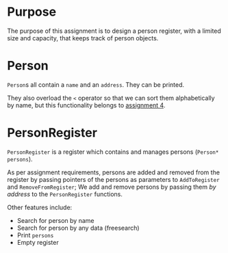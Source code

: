 # Purpose

The purpose of this assignment is to design a person register, with a limited size and capacity, that keeps track of person objects.

# Person

`Person`s all contain a `name` and an `address`. They can be printed.

They also overload the `<` operator so that we can sort them alphabetically by name, but this functionality belongs to [assignment 4](https://github.com/chrisilly/cpplab4).

# PersonRegister

`PersonRegister` is a register which contains and manages persons (`Person* persons`). 

As per assignment requirements, persons are added and removed from the register by passing pointers of the persons as parameters to `AddToRegister` and `RemoveFromRegister`; We add and remove persons by passing them *by address* to the `PersonRegister` functions.

Other features include:
- Search for person by name
- Search for person by any data (freesearch)
- Print `persons`
- Empty register